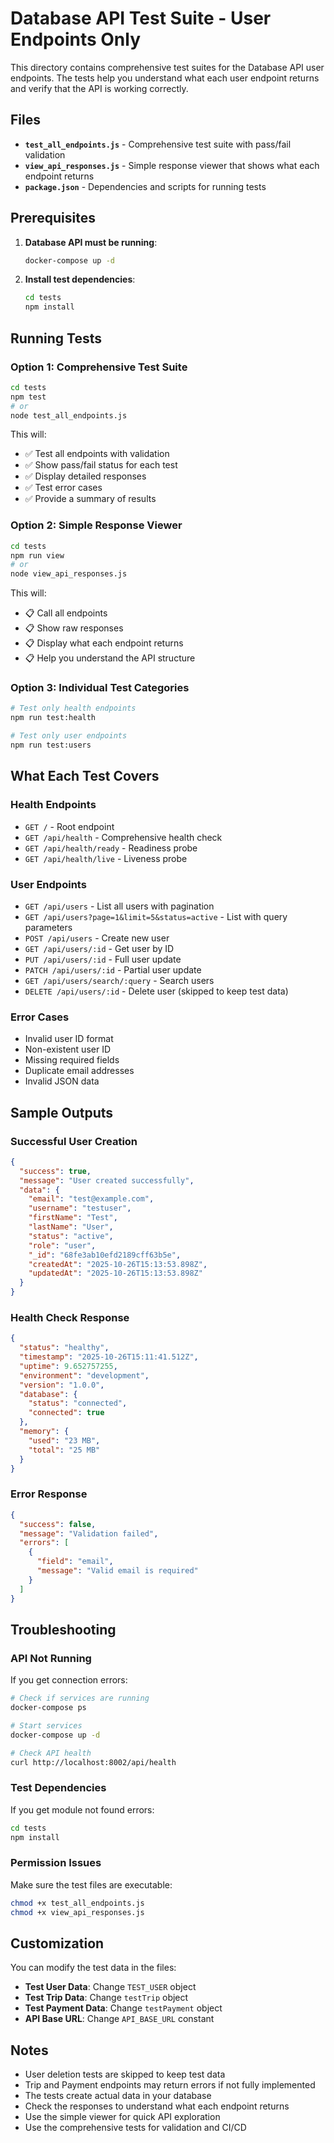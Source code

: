 # Database API Test Suite - User Endpoints Only

This directory contains comprehensive test suites for the Database API user endpoints. The tests help you understand what each user endpoint returns and verify that the API is working correctly.

## Files

- **`test_all_endpoints.js`** - Comprehensive test suite with pass/fail validation
- **`view_api_responses.js`** - Simple response viewer that shows what each endpoint returns
- **`package.json`** - Dependencies and scripts for running tests

## Prerequisites

1. **Database API must be running**:
   ```bash
   docker-compose up -d
   ```

2. **Install test dependencies**:
   ```bash
   cd tests
   npm install
   ```

## Running Tests

### Option 1: Comprehensive Test Suite
```bash
cd tests
npm test
# or
node test_all_endpoints.js
```

This will:
- ✅ Test all endpoints with validation
- ✅ Show pass/fail status for each test
- ✅ Display detailed responses
- ✅ Test error cases
- ✅ Provide a summary of results

### Option 2: Simple Response Viewer
```bash
cd tests
npm run view
# or
node view_api_responses.js
```

This will:
- 📋 Call all endpoints
- 📋 Show raw responses
- 📋 Display what each endpoint returns
- 📋 Help you understand the API structure

### Option 3: Individual Test Categories
```bash
# Test only health endpoints
npm run test:health

# Test only user endpoints
npm run test:users
```

## What Each Test Covers

### Health Endpoints
- `GET /` - Root endpoint
- `GET /api/health` - Comprehensive health check
- `GET /api/health/ready` - Readiness probe
- `GET /api/health/live` - Liveness probe

### User Endpoints
- `GET /api/users` - List all users with pagination
- `GET /api/users?page=1&limit=5&status=active` - List with query parameters
- `POST /api/users` - Create new user
- `GET /api/users/:id` - Get user by ID
- `PUT /api/users/:id` - Full user update
- `PATCH /api/users/:id` - Partial user update
- `GET /api/users/search/:query` - Search users
- `DELETE /api/users/:id` - Delete user (skipped to keep test data)

### Error Cases
- Invalid user ID format
- Non-existent user ID
- Missing required fields
- Duplicate email addresses
- Invalid JSON data

## Sample Outputs

### Successful User Creation
```json
{
  "success": true,
  "message": "User created successfully",
  "data": {
    "email": "test@example.com",
    "username": "testuser",
    "firstName": "Test",
    "lastName": "User",
    "status": "active",
    "role": "user",
    "_id": "68fe3ab10efd2189cff63b5e",
    "createdAt": "2025-10-26T15:13:53.898Z",
    "updatedAt": "2025-10-26T15:13:53.898Z"
  }
}
```

### Health Check Response
```json
{
  "status": "healthy",
  "timestamp": "2025-10-26T15:11:41.512Z",
  "uptime": 9.652757255,
  "environment": "development",
  "version": "1.0.0",
  "database": {
    "status": "connected",
    "connected": true
  },
  "memory": {
    "used": "23 MB",
    "total": "25 MB"
  }
}
```

### Error Response
```json
{
  "success": false,
  "message": "Validation failed",
  "errors": [
    {
      "field": "email",
      "message": "Valid email is required"
    }
  ]
}
```

## Troubleshooting

### API Not Running
If you get connection errors:
```bash
# Check if services are running
docker-compose ps

# Start services
docker-compose up -d

# Check API health
curl http://localhost:8002/api/health
```

### Test Dependencies
If you get module not found errors:
```bash
cd tests
npm install
```

### Permission Issues
Make sure the test files are executable:
```bash
chmod +x test_all_endpoints.js
chmod +x view_api_responses.js
```

## Customization

You can modify the test data in the files:
- **Test User Data**: Change `TEST_USER` object
- **Test Trip Data**: Change `testTrip` object  
- **Test Payment Data**: Change `testPayment` object
- **API Base URL**: Change `API_BASE_URL` constant

## Notes

- User deletion tests are skipped to keep test data
- Trip and Payment endpoints may return errors if not fully implemented
- The tests create actual data in your database
- Check the responses to understand what each endpoint returns
- Use the simple viewer for quick API exploration
- Use the comprehensive tests for validation and CI/CD
